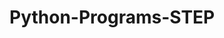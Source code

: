 # Python-Programs-STEP
       
  
                
                   
                   
                               
         
  
